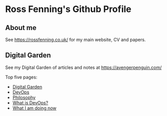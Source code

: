 # Ross Fenning's Github Profile

## About me

See https://rossfenning.co.uk/ for my main website, CV and papers.

## Digital Garden

See my Digital Garden of articles and notes at https://avengerpenguin.com/

Top five pages:

<ul>

<li><a href="https://avengerpenguin.com/digital-garden/">Digital Garden</a></li>

<li><a href="https://avengerpenguin.com/devops/">DevOps</a></li>

<li><a href="https://avengerpenguin.com/philosophy/">Philosophy</a></li>

<li><a href="https://avengerpenguin.com/what-is-devops/">What is DevOps?</a></li>

<li><a href="https://avengerpenguin.com/now/">What I am doing now</a></li>

</ul>
